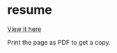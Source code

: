 resume
======

[View it here](http://stackoverflow.com/questions/22348093/pycharm-github-push-failed-fatal-authentication-failed/22512390#22512390)

Print the page as PDF to get a copy.


